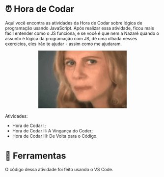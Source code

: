 # ⏰ Hora de Codar

Aqui você encontra as atividades da Hora de Codar sobre lógica de programação usando JavaScript. Após realizar essa atividade, ficou mais fácil entender como o JS funciona, e se você é que nem a Nazaré quando o assunto é lógica da programação com JS, dê uma olhada nesses exercícios, eles irão te ajudar - assim como me ajudaram.

<p align="center">
<img src="https://github.com/gabriela4souza/Atividades-de-Logica-da-Programacao/blob/main/Hora%20de%20Codar/segredo_nao_abra/nazare.gif" alt="Visualização da página">
</p>

Atividades:
- Hora de Codar I;
- Hora de Codar II: A Vingança do Coder;
- Hora de Codar III: De Volta para o Código.

# 🔨 Ferramentas

O código dessa atividade foi feito usando o VS Code.
